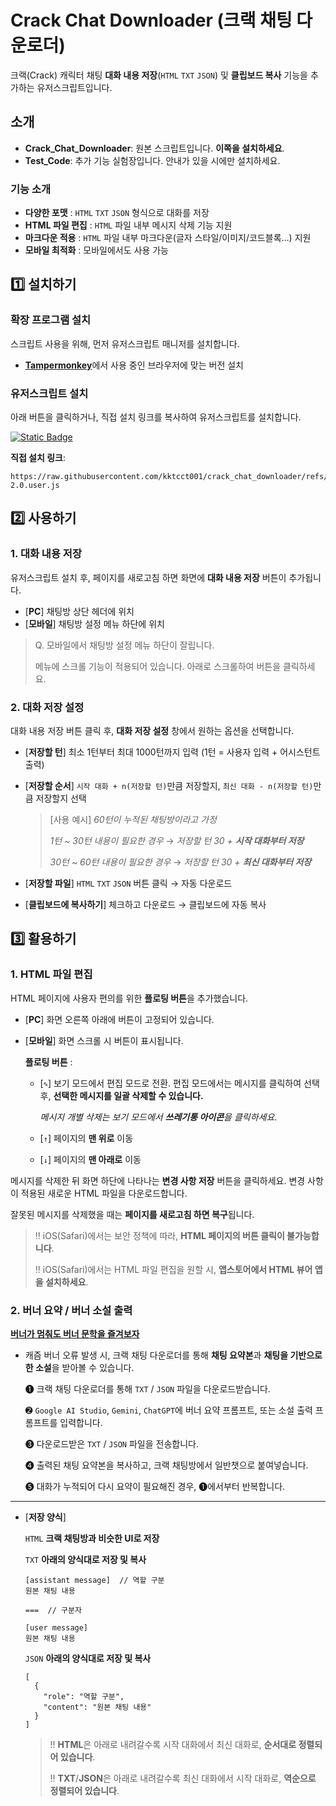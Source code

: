 # **Crack Chat Downloader (크랙 채팅 다운로더)**

크랙(Crack) 캐릭터 채팅 **대화 내용 저장**(`HTML` `TXT` `JSON`) 및 **클립보드 복사** 기능을 추가하는 유저스크립트입니다.

## 소개

  - **Crack_Chat_Downloader**: 원본 스크립트입니다. **이쪽을 설치하세요**.
  - **Test_Code**: 추가 기능 실험장입니다. 안내가 있을 시에만 설치하세요.

### 기능 소개

  - **다양한 포맷** : `HTML` `TXT` `JSON` 형식으로 대화를 저장
  - **HTML 파일 편집** : `HTML` 파일 내부 메시지 삭제 기능 지원
  - **마크다운 적용** : `HTML` 파일 내부 마크다운(글자 스타일/이미지/코드블록…) 지원
  - **모바일 최적화** : 모바일에서도 사용 가능

## 1️⃣ 설치하기

### 확장 프로그램 설치

스크립트 사용을 위해, 먼저 유저스크립트 매니저를 설치합니다.

  -   [**Tampermonkey**](https://www.tampermonkey.net/)에서 사용 중인 브라우저에 맞는 버전 설치

### 유저스크립트 설치
아래 버튼을 클릭하거나, 직접 설치 링크를 복사하여 유저스크립트를 설치합니다.

[![Static Badge](https://img.shields.io/badge/%E2%9A%99%EF%B8%8F%20INSTALL-crack_chat_downloader-blue?style=for-the-badge)](https://github.com/kktcct001/crack_chat_downloader/raw/refs/heads/main/Crack_Chat_Downloader-2.0.user.js)

**직접 설치 링크**:

```
https://raw.githubusercontent.com/kktcct001/crack_chat_downloader/refs/heads/main/Crack_Chat_Downloader-2.0.user.js
```


## 2️⃣ 사용하기

### 1. 대화 내용 저장

유저스크립트 설치 후, 페이지를 새로고침 하면 화면에 **대화 내용 저장** 버튼이 추가됩니다.

  -  [**PC**]  채팅방 상단 헤더에 위치
  -  [**모바일**]  채팅방 설정 메뉴 하단에 위치

> Q. 모바일에서 채팅방 설정 메뉴 하단이 잘립니다.
>
> 메뉴에 스크롤 기능이 적용되어 있습니다. 아래로 스크롤하여 버튼을 클릭하세요.

### 2. 대화 저장 설정

대화 내용 저장 버튼 클릭 후, **대화 저장 설정** 창에서 원하는 옵션을 선택합니다.

  -  [**저장할 턴**] 최소 1턴부터 최대 1000턴까지 입력 (1턴 = 사용자 입력 + 어시스턴트 출력)
  -  [**저장할 순서**] `시작 대화 + n(저장할 턴)`만큼 저장할지, `최신 대화 - n(저장할 턴)`만큼 저장할지 선택
    
        > [사용 예시] *60턴이 누적된 채팅방이라고 가정*
        >
        > *1턴 ~ 30턴 내용이 필요한 경우* → *저장할 턴 30 + **시작 대화부터 저장***
        >
        > *30턴 ~ 60턴 내용이 필요한 경우* → *저장할 턴 30 + **최신 대화부터 저장***
        
  -  [**저장할 파일**]  `HTML` `TXT` `JSON` 버튼 클릭 → 자동 다운로드
  -  [**클립보드에 복사하기**]  체크하고 다운로드 → 클립보드에 자동 복사

## 3️⃣ 활용하기

### 1. HTML 파일 편집

HTML 페이지에 사용자 편의를 위한 **플로팅 버튼**을 추가했습니다.

  -  [**PC**] 화면 오른쪽 아래에 버튼이 고정되어 있습니다.

  -  [**모바일**] 화면 스크롤 시 버튼이 표시됩니다.
    
     **플로팅 버튼** :
      -  [`✎`] 보기 모드에서 편집 모드로 전환. 편집 모드에서는 메시지를 클릭하여 선택 후, **선택한 메시지를 일괄 삭제할 수 있습니다.**

         *메시지 개별 삭제는 보기 모드에서 **쓰레기통 아이콘**을 클릭하세요*.
     
      -  [`↑`] 페이지의 **맨 위로** 이동
      -  [`↓`] 페이지의 **맨 아래로** 이동
   
메시지를 삭제한 뒤 화면 하단에 나타나는 **변경 사항 저장** 버튼을 클릭하세요. 변경 사항이 적용된 새로운 HTML 파일을 다운로드합니다.

잘못된 메시지를 삭제했을 때는 **페이지를 새로고침 하면 복구**됩니다.

> ‼︎  iOS(Safari)에서는 보안 정책에 따라, **HTML 페이지의 버튼 클릭이 불가능합니다**.
>
> ‼︎  iOS(Safari)에서는 HTML 파일 편집을 원할 시, **앱스토어에서 HTML 뷰어 앱을 설치하세요**.

### 2. 버너 요약 / 버너 소설 출력

[**버너가 멈춰도 버너 문학을 즐겨보자**](https://gall.dcinside.com/mini/board/view/?id=wrtnw&no=85829&exception_mode=recommend&page=1)

- 캐즘 버너 오류 발생 시, 크랙 채팅 다운로더를 통해 **채팅 요약본**과 **채팅을 기반으로 한 소설**을 받아볼 수 있습니다.
  
    ➊  크랙 채팅 다운로더를 통해 `TXT` / `JSON` 파일을 다운로드받습니다.
  
    ➋  `Google AI Studio`, `Gemini`, `ChatGPT`에 버너 요약 프롬프트, 또는 소설 출력 프롬프트를 입력합니다.
  
    ➌  다운로드받은 `TXT` / `JSON` 파일을 전송합니다.
       
    ➍  출력된 채팅 요약본을 복사하고, 크랙 채팅방에서 일반챗으로 붙여넣습니다.

    ➎  대화가 누적되어 다시 요약이 필요해진 경우, ➊에서부터 반복합니다.
  
 ---
 
  -  [**저장 양식**]

     `HTML` **크랙 채팅방과 비슷한 UI로 저장**
     
     `TXT` **아래의 양식대로 저장 및 복사**
     
     ```
     [assistant message]  // 역할 구분
     원본 채팅 내용

     ===  // 구분자

     [user message]
     원본 채팅 내용
     ```
     
     `JSON` **아래의 양식대로 저장 및 복사**
     
     ```
     [
       {
         "role": "역할 구분",
         "content": "원본 채팅 내용"
       }
     ]
     ```
     
     > ‼︎  **HTML**은 아래로 내려갈수록 시작 대화에서 최신 대화로, **순서대로 정렬되어 있습니다**.
     > 
     > ‼︎  **TXT**/**JSON**은 아래로 내려갈수록 최신 대화에서 시작 대화로, **역순으로 정렬되어 있습니다**.
